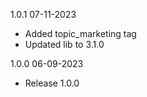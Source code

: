 1.0.1 07-11-2023
- Added topic_marketing tag
- Updated lib to 3.1.0

1.0.0 06-09-2023
- Release 1.0.0
